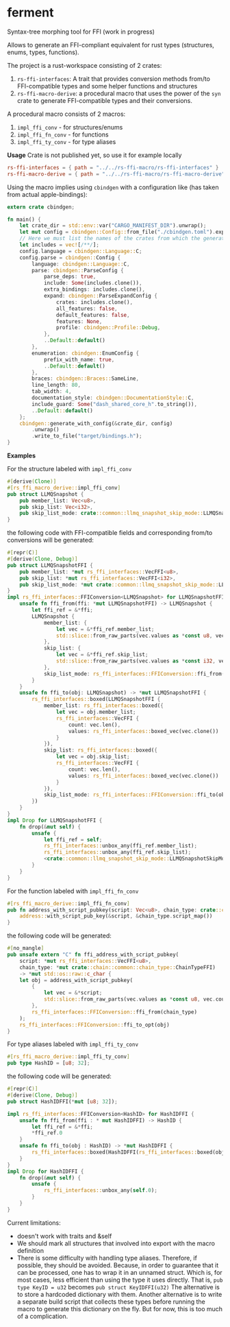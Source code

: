 # ferment
Syntax-tree morphing tool for FFI (work in progress)

Allows to generate an FFI-compliant equivalent for rust types (structures, enums, types, functions).

The project is a rust-workspace consisting of 2 crates:
1. `rs-ffi-interfaces`: A trait that provides conversion methods from/to FFI-compatible types and some helper functions and structures
2. `rs-ffi-macro-derive`: a procedural macro that uses the power of the `syn` crate to generate FFI-compatible types and their conversions.

A procedural macro consists of 2 macros:

1. `impl_ffi_conv` - for structures/enums
2. `impl_ffi_fn_conv` - for functions
3. `impl_ffi_ty_conv` - for type aliases

**Usage**
Crate is not published yet, so use it for example locally

```toml
rs-ffi-interfaces = { path = "../../rs-ffi-macro/rs-ffi-interfaces" }
rs-ffi-macro-derive = { path = "../../rs-ffi-macro/rs-ffi-macro-derive" }
```

Using the macro implies using `cbindgen` with a configuration like (has taken from actual apple-bindings):

```rust
extern crate cbindgen;

fn main() {
    let crate_dir = std::env::var("CARGO_MANIFEST_DIR").unwrap();
    let mut config = cbindgen::Config::from_file("./cbindgen.toml").expect("Error config");
    // Here we must list the names of the crates from which the generated structures will be exported in order to include them in the final C-header
    let includes = vec![/**/];
    config.language = cbindgen::Language::C;
    config.parse = cbindgen::Config {
        language: cbindgen::Language::C,
        parse: cbindgen::ParseConfig {
            parse_deps: true,
            include: Some(includes.clone()),
            extra_bindings: includes.clone(),
            expand: cbindgen::ParseExpandConfig {
                crates: includes.clone(),
                all_features: false,
                default_features: false,
                features: None,
                profile: cbindgen::Profile::Debug,
            },
            ..Default::default()
        },
        enumeration: cbindgen::EnumConfig {
            prefix_with_name: true,
            ..Default::default()
        },
        braces: cbindgen::Braces::SameLine,
        line_length: 80,
        tab_width: 4,
        documentation_style: cbindgen::DocumentationStyle::C,
        include_guard: Some("dash_shared_core_h".to_string()),
        ..Default::default()
    };
    cbindgen::generate_with_config(&crate_dir, config)
        .unwrap()
        .write_to_file("target/bindings.h");
}
```

**Examples**

For the structure labeled with `impl_ffi_conv`

```rust
#[derive(Clone)]
#[rs_ffi_macro_derive::impl_ffi_conv]
pub struct LLMQSnapshot {
    pub member_list: Vec<u8>,
    pub skip_list: Vec<i32>,
    pub skip_list_mode: crate::common::llmq_snapshot_skip_mode::LLMQSnapshotSkipMode,
}
```
the following code with FFI-compatible fields and corresponding from/to conversions will be generated:
```rust
#[repr(C)] 
#[derive(Clone, Debug)] 
pub struct LLMQSnapshotFFI {
    pub member_list: *mut rs_ffi_interfaces::VecFFI<u8>, 
    pub skip_list: *mut rs_ffi_interfaces::VecFFI<i32>, 
    pub skip_list_mode: *mut crate::common::llmq_snapshot_skip_mode::LLMQSnapshotSkipModeFFI,
} 
impl rs_ffi_interfaces::FFIConversion<LLMQSnapshot> for LLMQSnapshotFFI {
    unsafe fn ffi_from(ffi: *mut LLMQSnapshotFFI) -> LLMQSnapshot {
        let ffi_ref = &*ffi; 
        LLMQSnapshot { 
            member_list: { 
                let vec = &*ffi_ref.member_list; 
                std::slice::from_raw_parts(vec.values as *const u8, vec.count).to_vec()
            }, 
            skip_list: { 
                let vec = &*ffi_ref.skip_list; 
                std::slice::from_raw_parts(vec.values as *const i32, vec.count).to_vec()
            }, 
            skip_list_mode: rs_ffi_interfaces::FFIConversion::ffi_from(ffi_ref.skip_list_mode),
        }
    } 
    unsafe fn ffi_to(obj: LLMQSnapshot) -> *mut LLMQSnapshotFFI { 
        rs_ffi_interfaces::boxed(LLMQSnapshotFFI { 
            member_list: rs_ffi_interfaces::boxed({ 
                let vec = obj.member_list; 
                rs_ffi_interfaces::VecFFI { 
                    count: vec.len(), 
                    values: rs_ffi_interfaces::boxed_vec(vec.clone())
                } 
            }), 
            skip_list: rs_ffi_interfaces::boxed({ 
                let vec = obj.skip_list; 
                rs_ffi_interfaces::VecFFI {
                    count: vec.len(), 
                    values: rs_ffi_interfaces::boxed_vec(vec.clone())
                }
            }), 
            skip_list_mode: rs_ffi_interfaces::FFIConversion::ffi_to(obj.skip_list_mode),
        })
    } 
}
impl Drop for LLMQSnapshotFFI {
    fn drop(&mut self) {
        unsafe {
            let ffi_ref = self; 
            rs_ffi_interfaces::unbox_any(ffi_ref.member_list); 
            rs_ffi_interfaces::unbox_any(ffi_ref.skip_list);
            <crate::common::llmq_snapshot_skip_mode::LLMQSnapshotSkipModeFFI as rs_ffi_interfaces::FFIConversion<crate::common::llmq_snapshot_skip_mode::LLMQSnapshotSkipMode>>::destroy(ffi_ref.skip_list_mode) ;
        }
    }
}
```

For the function labeled with `impl_ffi_fn_conv`

```rust
#[rs_ffi_macro_derive::impl_ffi_fn_conv]
pub fn address_with_script_pubkey(script: Vec<u8>, chain_type: crate::chain::common::chain_type::ChainType) -> Option<String> {
    address::with_script_pub_key(&script, &chain_type.script_map())
}
```
the following code will be generated:
```rust
#[no_mangle] 
pub unsafe extern "C" fn ffi_address_with_script_pubkey(
    script: *mut rs_ffi_interfaces::VecFFI<u8>, 
    chain_type: *mut crate::chain::common::chain_type::ChainTypeFFI) 
    -> *mut std::os::raw::c_char {
    let obj = address_with_script_pubkey(
        {
            let vec = &*script;
            std::slice::from_raw_parts(vec.values as *const u8, vec.count).to_vec()
        }, 
        rs_ffi_interfaces::FFIConversion::ffi_from(chain_type)
    );
    rs_ffi_interfaces::FFIConversion::ffi_to_opt(obj)
}
```

For type aliases labeled with `impl_ffi_ty_conv`

```rust
#[rs_ffi_macro_derive::impl_ffi_ty_conv]
pub type HashID = [u8; 32];
```
the following code will be generated:
```rust
#[repr(C)]
#[derive(Clone, Debug)] 
pub struct HashIDFFI(*mut [u8; 32]); 

impl rs_ffi_interfaces::FFIConversion<HashID> for HashIDFFI {
    unsafe fn ffi_from(ffi : * mut HashIDFFI) -> HashID { 
        let ffi_ref = &*ffi; 
        *ffi_ref.0
    } 
    unsafe fn ffi_to(obj : HashID) -> *mut HashIDFFI { 
        rs_ffi_interfaces::boxed(HashIDFFI(rs_ffi_interfaces::boxed(obj))) 
    }
} 
impl Drop for HashIDFFI {
    fn drop(&mut self) { 
        unsafe { 
            rs_ffi_interfaces::unbox_any(self.0);
        }
    }
}
```

Current limitations:
- doesn't work with traits and &self
- We should mark all structures that involved into export with the macro definition
- There is some difficulty with handling type aliases. Therefore, if possible, they should be avoided. Because, in order to guarantee that it can be processed, one has to wrap it in an unnamed struct. Which is, for most cases, less efficient than using the type it uses directly. That is, `pub type KeyID = u32` becomes `pub struct KeyIDFFI(u32)` The alternative is to store a hardcoded dictionary with them.
Another alternative is to write a separate build script that collects these types before running the macro to generate this dictionary on the fly. But for now, this is too much of a complication. 
